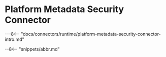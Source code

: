 <!-- SPDX-License-Identifier: CC-BY-4.0 -->
<!-- Copyright Contributors to the ODPi Egeria project 2020. -->

# Platform Metadata Security Connector

---8<-- "docs/connectors/runtime/platform-metadata-security-connector-intro.md"

--8<-- "snippets/abbr.md"

